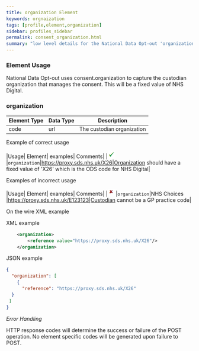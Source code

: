 ```yaml
---
title: organization Element
keywords: orgnaization
tags: [profile,element,organization]
sidebar: profiles_sidebar
permalink: consent_organization.html
summary: "low level details for the National Data Opt-out 'organization' element"
---
```


### Element Usage ###

National Data Opt-out uses consent.organization to capture the custodian organization that manages the consent. This will be a fixed value of NHS Digital.

### organization ###

|Element Type| Data Type| Description|
| ------------- | ------------- | ------------- |
| code| url |The custodian organization|


Example of correct usage

|Usage| Element| examples| Comments|
|![Tick](images/tick.png)|`organization`|https://proxy.sds.nhs.uk/X26|Organization should have a fixed value of 'X26' which is the ODS code for NHS Digital|

Examples of incorrect usage

|Usage| Element| examples| Comments|
|![Cross](images/cross.png)|`organization`|NHS Choices |https://proxy.sds.nhs.uk/E123123|Custodian cannot be a GP practice code|


On the wire XML example

XML example

```xml
    <organization>
    	<reference value="https://proxy.sds.nhs.uk/X26"/>
    </organization>
```

JSON example

```json
{
  "organization": [
	{
      "reference": "https://proxy.sds.nhs.uk/X26"
  }
 ]
}
```

*Error Handling*

HTTP response codes will determine the success or failure of the POST operation. No element specific codes will be generated upon failure to POST.






